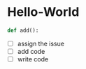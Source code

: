 # Hello-World


```python
def add():
```

- [ ] assign the issue
- [ ] add code 
- [ ] write code  
